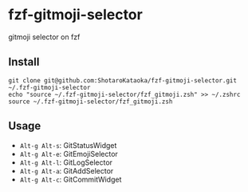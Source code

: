 # fzf-gitmoji-selector
gitmoji selector on fzf

## Install
```
git clone git@github.com:ShotaroKataoka/fzf-gitmoji-selector.git ~/.fzf-gitmoji-selector
echo "source ~/.fzf-gitmoji-selector/fzf_gitmoji.zsh" >> ~/.zshrc
source ~/.fzf-gitmoji-selector/fzf_gitmoji.zsh
```

## Usage
- `Alt-g Alt-s`: GitStatusWidget
- `Alt-g Alt-e`: GitEmojiSelector
- `Alt-g Alt-l`: GitLogSelector
- `Alt-g Alt-a`: GitAddSelector
- `Alt-g Alt-c`: GitCommitWidget
